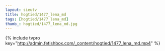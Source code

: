 ```yaml
--- 
layout: sieutv
title: hogtied/1477_lena_md
tags: [hogtied/1477_lena_md]
thumb_: hogtied/1477_lena_md.jpg
---
```

{% include tvpro key="http://admin.fetishbox.com/_content/hogtied/1477_lena_md.mp4" %} 
